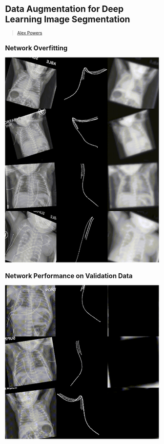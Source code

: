 # Data Augmentation for Deep Learning Image Segmentation
> [Alex Powers](https://abpwrs.github.io/)


## Network Overfitting
![](./overfitting.gif)

## Network Performance on Validation Data
![](./validation.gif)

